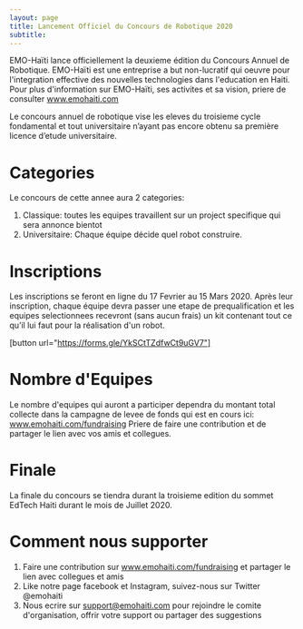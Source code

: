 ```yaml
---
layout: page
title: Lancement Officiel du Concours de Robotique 2020
subtitle: 
---
```


EMO-Haïti lance officiellement la deuxieme édition du Concours Annuel de Robotique. 
EMO-Haïti est une entreprise a but non-lucratif qui oeuvre pour l'integration
effective des nouvelles technologies dans l'education en Haiti. Pour plus 
d'information sur EMO-Haïti, ses activites et sa vision, priere de consulter
<a href="https://www.emohaiti.com">www.emohaiti.com</a> 

Le concours annuel de robotique vise les eleves du troisieme cycle
 fondamental et tout universitaire n’ayant pas encore obtenu sa première 
 licence d’etude universitaire.
 
# Categories 
Le concours de cette annee aura 2 categories:
1. Classique: toutes les equipes travaillent sur un project specifique qui sera
annonce bientot
2. Universitaire: Chaque équipe décide quel robot construire.

# Inscriptions
Les inscriptions se feront en ligne du 17 Fevrier au 15 Mars 2020. 
Après leur inscription, chaque équipe devra passer une etape de prequalification
et les equipes selectionnees recevront (sans aucun frais) un kit contenant
tout ce qu’il lui faut pour la réalisation d'un robot.

[button url="https://forms.gle/YkSCtTZdfwCt9uGV7"]


# Nombre d'Equipes
Le nombre d'equipes qui auront a participer dependra du montant total collecte
dans la campagne de levee de fonds qui est en cours ici: www.emohaiti.com/fundraising
Priere de faire une contribution et de partager le lien avec vos amis et collegues.

# Finale

La finale du concours se tiendra durant la troisieme edition du sommet EdTech Haiti 
durant le mois de Juillet 2020.

# Comment nous supporter

1. Faire une contribution sur <a href="https://www.emohaiti.com/fundraising">www.emohaiti.com/fundraising</a> et partager le lien avec 
collegues et amis 
2. Like notre page facebook et Instagram, suivez-nous sur Twitter @emohaiti
3. Nous ecrire sur support@emohaiti.com pour rejoindre le comite d'organisation, 
offrir votre support ou partager des suggestions
